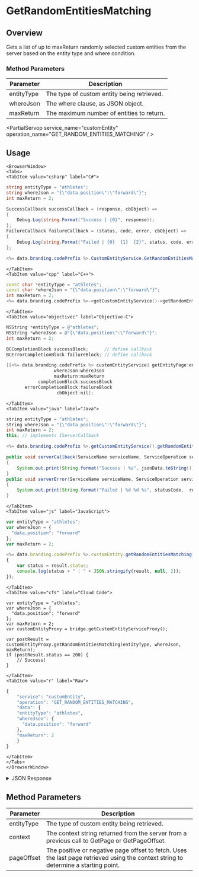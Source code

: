# GetRandomEntitiesMatching
## Overview
Gets a list of up to maxReturn randomly selected custom entities from the server based on the entity type and where condition.



### Method Parameters
Parameter | Description
--------- | -----------
entityType | The type of custom entity being retrieved. 
whereJson | The where clause, as JSON object.
maxReturn | The maximum number of entities to return.

<PartialServop service_name="customEntity" operation_name="GET_RANDOM_ENTITIES_MATCHING" / >

## Usage

```mdx-code-block
<BrowserWindow>
<Tabs>
<TabItem value="csharp" label="C#">
```

```csharp
string entityType = "athletes";
string whereJson = "{\"data.position\":\"forward\"}";
int maxReturn = 2;

SuccessCallback successCallback = (response, cbObject) =>
{
    Debug.Log(string.Format("Success | {0}", response));
};
FailureCallback failureCallback = (status, code, error, cbObject) =>
{
    Debug.Log(string.Format("Failed | {0}  {1}  {2}", status, code, error));
};

<%= data.branding.codePrefix %>.CustomEntityService.GetRandomEntitiesMatching(entityType, whereJson, maxReturn, successCallback, failureCallback);
```

```mdx-code-block
</TabItem>
<TabItem value="cpp" label="C++">
```

```cpp
const char *entityType = "athletes";
const char *whereJson = "{\"data.position\":\"forward\"}";
int maxReturn = 2;
<%= data.branding.codePrefix %>->getCustomEntityService()->getRandomEntitiesMatching(entityType, whereJson, maxReturn, this);
```

```mdx-code-block
</TabItem>
<TabItem value="objectivec" label="Objective-C">
```

```objectivec
NSString *entityType = @"athletes";
NSString *whereJson = @"{\"data.position\":\"forward\"}";
int maxReturn = 2;

BCCompletionBlock successBlock;      // define callback
BCErrorCompletionBlock failureBlock; // define callback

[[<%= data.branding.codePrefix %> customEntityService] getEntityPage:entityType
                  whereJson:whereJson
                  maxReturn:maxReturn
            completionBlock:successBlock
       errorCompletionBlock:failureBlock
                   cbObject:nil];
```

```mdx-code-block
</TabItem>
<TabItem value="java" label="Java">
```

```java
string entityType = "athletes";
string whereJson = "{\"data.position\":\"forward\"}";
int maxReturn = 2;
this; // implements IServerCallback

<%= data.branding.codePrefix %>.getCustomEntityService().getRandomEntitiesMatching(entityType, whereJson, maxReturn, this);

public void serverCallback(ServiceName serviceName, ServiceOperation serviceOperation, JSONObject jsonData)
{
    System.out.print(String.format("Success | %s", jsonData.toString()));
}
public void serverError(ServiceName serviceName, ServiceOperation serviceOperation, int statusCode, int reasonCode, String jsonError)
{
    System.out.print(String.format("Failed | %d %d %s", statusCode,  reasonCode, jsonError.toString()));
}
```

```mdx-code-block
</TabItem>
<TabItem value="js" label="JavaScript">
```

```javascript
var entityType = "athletes";
var whereJson = {
  "data.position": "forward"
};
var maxReturn = 2;

<%= data.branding.codePrefix %>.customEntity.getRandomEntitiesMatching(entityType, whereJson, maxReturn, result =>
{
    var status = result.status;
    console.log(status + " : " + JSON.stringify(result, null, 2));
});
```

```mdx-code-block
</TabItem>
<TabItem value="cfs" label="Cloud Code">
```

```cfscript
var entityType = "athletes";
var whereJson = {
  "data.position": "forward"
};
var maxReturn = 2;
var customEntityProxy = bridge.getCustomEntityServiceProxy();

var postResult = customEntityProxy.getRandomEntitiesMatching(entityType, whereJson, maxReturn);
if (postResult.status == 200) {
    // Success!
}
```

```mdx-code-block
</TabItem>
<TabItem value="r" label="Raw">
```

```r
{
	"service": "customEntity",
	"operation": "GET_RANDOM_ENTITIES_MATCHING",
	"data": {
    "entityType": "athletes",
    "whereJson": {
      "data.position": "forward"
    },
    "maxReturn": 2
	}
}
```

```mdx-code-block
</TabItem>
</Tabs>
</BrowserWindow>
```

<details>
<summary>JSON Response</summary>

```json
{
  "data": {
    "entityList": [
      {
        "entityId": "8b34a18b-5846-45d4-a7b8-e65775ca1973",
        "version": 1,
        "acl": {
          "other": 2
        },
        "ownerId": null,
        "expiresAt": null,
        "timeToLive": null,
        "createdAt": 1602700646415,
        "updatedAt": 1602700646415,
        "entityType": "athletes",
        "data": {
          "firstName": "Super",
          "surName": "Star",
          "position": "forward",
          "goals": 2,
          "assists": 4
        }
      },
      {
        "entityId": "e3ea0e05-032f-4b46-86cf-0423f5a9da24",
        "version": 1,
        "acl": {
          "other": 2
        },
        "ownerId": null,
        "expiresAt": null,
        "timeToLive": null,
        "createdAt": 1602700650242,
        "updatedAt": 1602700650242,
        "entityType": "athletes",
        "data": {
          "firstName": "Super",
          "surName": "Star",
          "position": "forward",
          "goals": 2,
          "assists": 4
        }
      }
    ],
    "_serverTime": 1637946319239,
    "entityListCount": 2
  },
  "status": 200
}
```
</details>

## Method Parameters
Parameter | Description
--------- | -----------
entityType | The type of custom entity being retrieved. 
context | The context string returned from the server from a previous call to GetPage or GetPageOffset. 
pageOffset | The positive or negative page offset to fetch. Uses the last page retrieved using the context string to determine a starting point. 


